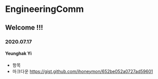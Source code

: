 # EngineeringComm
## Welcome !!!
### 2020.07.17
#### Yeunghak Yi
* 항목
* 마크다운 https://gist.github.com/ihoneymon/652be052a0727ad59601